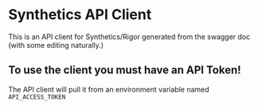 # Synthetics API Client
This is an API client for Synthetics/Rigor generated from the swagger doc (with some editing naturally.)

## To use the client you must have an API Token! 
The API client will pull it from an environment variable named `API_ACCESS_TOKEN`